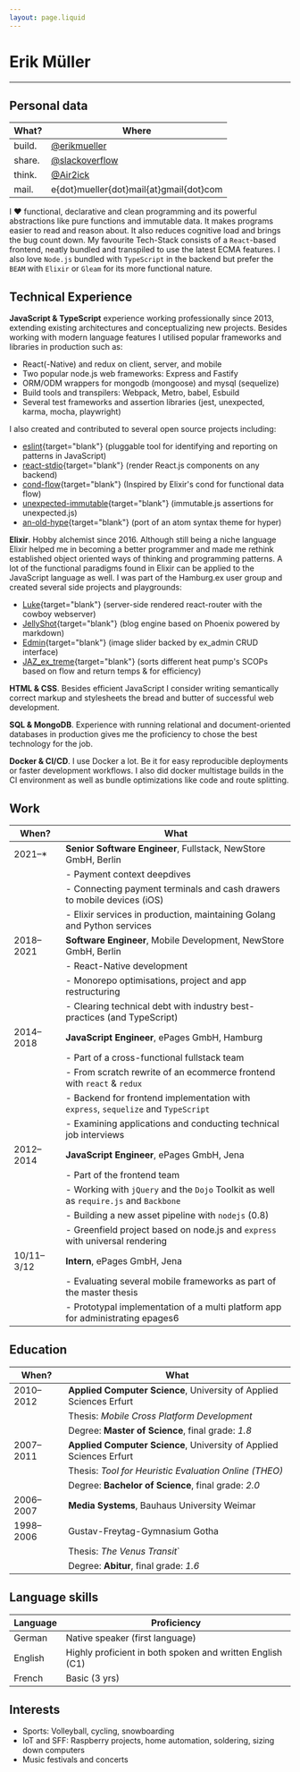 ```yaml
---
layout: page.liquid
---
```


# Erik Müller

---

## Personal data

| What?  | Where                                          |
| ------ | ---------------------------------------------- |
| build. | [@erikmueller](https://github.com/erikmueller) |
| share. | [@slackoverflow](https://slackoverflow.me)     |
| think. | [@Air2ick](https://twitter.com/Air2ick)        |
| mail.  | e{dot}mueller{dot}mail{at}gmail{dot}com        |

I ❤️ functional, declarative and clean programming and its powerful abstractions like pure functions and immutable data.
It makes programs easier to read and reason about. It also reduces cognitive load and brings the bug count down.
My favourite Tech-Stack consists of a `React`-based frontend, neatly bundled and transpiled to use the latest ECMA features.
I also love `Node.js` bundled with `TypeScript` in the backend but prefer the `BEAM` with `Elixir` or `Gleam` for its more functional nature.

## Technical Experience

**JavaScript & TypeScript** experience working professionally since 2013, extending existing architectures and conceptualizing new projects. Besides working with modern language features I utilised popular frameworks and libraries in production such as:

- React(-Native) and redux on client, server, and mobile
- Two popular node.js web frameworks: Express and Fastify
- ORM/ODM wrappers for mongodb (mongoose) and mysql (sequelize)
- Build tools and transpilers: Webpack, Metro, babel, Esbuild
- Several test frameworks and assertion libraries (jest, unexpected, karma, mocha, playwright)

I also created <i class="fab fa-github"></i> and contributed <i class="fas fa-code-branch"></i> to several open source projects including:

- <i class="fas fa-code-branch"></i> [eslint](https://github.com/eslint/eslint){target="blank"} (pluggable tool for identifying and reporting on patterns in JavaScript)
- <i class="fas fa-code-branch"></i> [react-stdio](https://github.com/mjackson/react-stdio){target="blank"} (render React.js components on any backend)
- <i class="fab fa-github"></i> [cond-flow](https://github.com/erikmueller/cond-flow){target="blank"} (Inspired by Elixir's cond for functional data flow)
- <i class="fab fa-github"></i> [unexpected-immutable](https://github.com/erikmueller/unexpected-immutable){target="blank"} (immutable.js assertions for unexpected.js)
- <i class="fab fa-github"></i> [an-old-hype](https://github.com/erikmueller/an-old-hype){target="blank"} (port of an atom syntax theme for hyper)

**Elixir**. Hobby alchemist since 2016. Although still being a niche language Elixir helped me in becoming a better programmer and made me rethink established object oriented ways of thinking and programming patterns. A lot of the functional paradigms found in Elixir can be applied to the JavaScript language as well. I was part of the Hamburg.ex user group and created several side projects and playgrounds:

- <i class="fab fa-github"></i> [Luke](https://github.com/erikmueller/luke){target="blank"} (server-side rendered react-router with the cowboy webserver)
- <i class="fab fa-github"></i> [JellyShot](https://github.com/erikmueller/jelly_shot){target="blank"} (blog engine based on Phoenix powered by markdown)
- <i class="fab fa-github"></i> [Edmin](https://github.com/erikmueller/edmin){target="blank"} (image slider backed by ex_admin CRUD interface)
- <i class="fab fa-github"></i> [JAZ_ex_treme](https://github.com/erikmueller/jaz_ex_treme){target="blank"} (sorts different heat pump's SCOPs based on flow and return temps &amp; for efficiency)

**HTML & CSS**. Besides efficient JavaScript I consider writing semantically correct markup and stylesheets the bread and butter of successful web development.

**SQL & MongoDB**. Experience with running relational and document-oriented databases in production gives me the proficiency to chose the best technology for the job.

**Docker & CI/CD**. I use Docker a lot. Be it for easy reproducible deployments or faster development workflows. I also did docker multistage builds in the CI environment as well as bundle optimizations like code and route splitting.

## Work

| When?      | What                                                                                  |
| ---------- | ------------------------------------------------------------------------------------- |
| 2021–\*    | **Senior Software Engineer**, Fullstack, NewStore GmbH, Berlin                        |
|            | - Payment context deepdives                                                           |
|            | - Connecting payment terminals and cash drawers to mobile devices (iOS)               |
|            | - Elixir services in production, maintaining Golang and Python services               |
| 2018–2021  | **Software Engineer**, Mobile Development, NewStore GmbH, Berlin                      |
|            | - React-Native development                                                            |
|            | - Monorepo optimisations, project and app restructuring                               |
|            | - Clearing technical debt with industry best-practices (and TypeScript)               |
| 2014–2018  | **JavaScript Engineer**, ePages GmbH, Hamburg                                         |
|            | - Part of a cross-functional fullstack team                                           |
|            | - From scratch rewrite of an ecommerce frontend with `react` & `redux`                |
|            | - Backend for frontend implementation with `express`, `sequelize` and `TypeScript`    |
|            | - Examining applications and conducting technical job interviews                      |
| 2012–2014  | **JavaScript Engineer**, ePages GmbH, Jena                                            |
|            | - Part of the frontend team                                                           |
|            | - Working with `jQuery` and the `Dojo` Toolkit as well as `require.js` and `Backbone` |
|            | - Building a new asset pipeline with `nodejs` (0.8)                                   |
|            | - Greenfield project based on node.js and `express` with universal rendering          |
| 10/11–3/12 | **Intern**, ePages GmbH, Jena                                                         |
|            | - Evaluating several mobile frameworks as part of the master thesis                   |
|            | - Prototypal implementation of a multi platform app for administrating epages6        |

## Education

| When?     | What                                                                |
| --------- | ------------------------------------------------------------------- |
| 2010–2012 | **Applied Computer Science**, University of Applied Sciences Erfurt |
|           | Thesis: _Mobile Cross Platform Development_                         |
|           | Degree: **Master of Science**, final grade: _1.8_                   |
| 2007–2011 | **Applied Computer Science**, University of Applied Sciences Erfurt |
|           | Thesis: _Tool for Heuristic Evaluation Online (THEO)_               |
|           | Degree: **Bachelor of Science**, final grade: _2.0_                 |
| 2006–2007 | **Media Systems**, Bauhaus University Weimar                        |
| 1998–2006 | Gustav-Freytag-Gymnasium Gotha                                      |
|           | Thesis: _The Venus Transit_`                                        |
|           | Degree: **Abitur**, final grade: _1.6_                              |

## Language skills

| Language | Proficiency                                               |
| -------- | --------------------------------------------------------- |
| German   | Native speaker (first language)                           |
| English  | Highly proficient in both spoken and written English (C1) |
| French   | Basic (3 yrs)                                             |

## Interests

- Sports: Volleyball, cycling, snowboarding
- IoT and SFF: Raspberry projects, home automation, soldering, sizing down computers
- Music festivals and concerts
